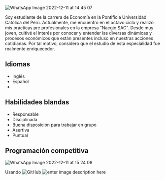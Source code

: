 
![WhatsApp Image 2022-12-11 at 14 45 07](https://user-images.githubusercontent.com/112422112/206925270-ef3a24f6-c4b1-4e63-b4f0-bc51f7f209c7.jpeg)

Soy estudiante de la carrera de Economía en  la Pontificia Universidad Católica del Perú. Actualmente, me encuentro en el octavo ciclo y realizo mis prácticas pre profesionales en la empresa "Nacgio SAC". Desde muy joven, cultivé el interés por conocer y entender las diversas dinámicas y procesos económicos que están presentes incluso en nuestras  acciones cotidianas. Por tal motivo, considero que el estudio de esta especialidad fue realmente enriquecedor.

## Idiomas
- Inglés
- Español
- 
## Habilidades blandas
- Responsable
-  Disciplinada
-  Buena disposición para trabajar en grupo
-  Asertiva
-  Puntual

## Programación competitiva
![WhatsApp Image 2022-12-11 at 15 24 08](https://user-images.githubusercontent.com/112422112/206926994-99926f57-ef21-4ccf-9da3-b4b425a45dbd.jpeg)

Usando ![GitHub](https://img.shields.io/badge/-GitHub-181717?&logo=github) ![enter image description here](https://img.shields.io/badge/-Android-3e9e06?&logo=android) 
 
